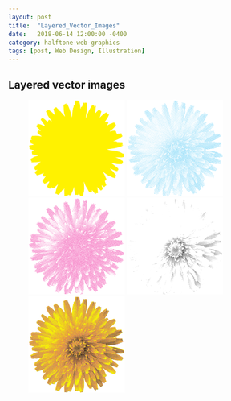 ```yaml
---
layout: post
title:  "Layered_Vector_Images"
date:   2018-06-14 12:00:00 -0400
category: halftone-web-graphics
tags: [post, Web Design, Illustration]
---
```

<div class="post-info">
  <div class="headline">
    <h2>Layered vector images</h2>
  </div>
  <div class="post-intro">
  </div>
</div>
<figure class="img-grid eigths">
  <div class="empty one-fourth"></div>
  <img class="one-fourth" src="/assets/media/hwg/y.svg">
  <img class="one-fourth" src="/assets/media/hwg/c.svg">
  <div class="empty one-fourth"></div>
  <div class="empty one-fourth"></div>
  <img class="one-fourth" src="/assets/media/hwg/m.svg">
  <img class="one-fourth" src="/assets/media/hwg/k.svg">
  <div class="empty one-fourth"></div>
  <div class="empty one-fourth"></div>
  <div class="empty"></div>
  <img class="one-fourth" src="/assets/media/hwg/cmyk-svg.svg">
  <figcaption>

  </figcaption>
</figure>
